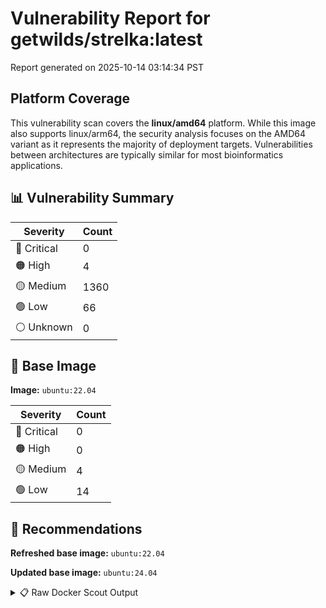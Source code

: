 # Vulnerability Report for getwilds/strelka:latest

Report generated on 2025-10-14 03:14:34 PST

## Platform Coverage

This vulnerability scan covers the **linux/amd64** platform. While this image also supports linux/arm64, the security analysis focuses on the AMD64 variant as it represents the majority of deployment targets. Vulnerabilities between architectures are typically similar for most bioinformatics applications.

## 📊 Vulnerability Summary

| Severity | Count |
|----------|-------|
| 🔴 Critical | 0 |
| 🟠 High | 4 |
| 🟡 Medium | 1360 |
| 🟢 Low | 66 |
| ⚪ Unknown | 0 |

## 🐳 Base Image

**Image:** `ubuntu:22.04`

| Severity | Count |
|----------|-------|
| 🔴 Critical | 0 |
| 🟠 High | 0 |
| 🟡 Medium | 4 |
| 🟢 Low | 14 |

## 🔄 Recommendations

**Refreshed base image:** `ubuntu:22.04`

**Updated base image:** `ubuntu:24.04`

<details>
<summary>📋 Raw Docker Scout Output</summary>

```text
Target               │  getwilds/strelka:latest  │    0C     4H   1360M    66L   
    digest             │  786e8020208b                     │                               
  Base image           │  ubuntu:22.04                     │    0C     0H     4M    14L    
  Refreshed base image │  ubuntu:22.04                     │    0C     0H     2M    12L    
                       │                                   │                  -2     -2    
  Updated base image   │  ubuntu:24.04                     │    0C     0H     2M     5L    
                       │                                   │                  -2     -9    

What's next:
    View vulnerabilities → docker scout cves getwilds/strelka:latest
    View base image update recommendations → docker scout recommendations getwilds/strelka:latest
    Include policy results in your quickview by supplying an organization → docker scout quickview getwilds/strelka:latest --org <organization>
```
</details>

